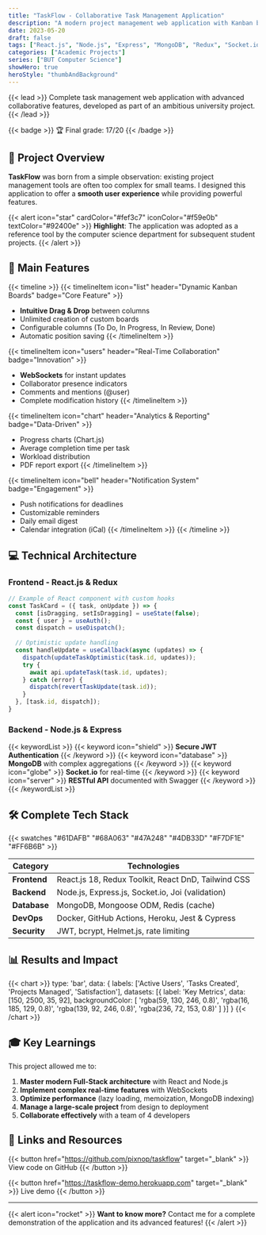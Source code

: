 ```yaml
---
title: "TaskFlow - Collaborative Task Management Application"
description: "A modern project management web application with Kanban boards, real-time collaboration and advanced analytics"
date: 2023-05-20
draft: false
tags: ["React.js", "Node.js", "Express", "MongoDB", "Redux", "Socket.io", "JWT", "Chart.js"]
categories: ["Academic Projects"]
series: ["BUT Computer Science"]
showHero: true
heroStyle: "thumbAndBackground"
---
```


{{< lead >}}
Complete task management web application with advanced collaborative features, developed as part of an ambitious university project.
{{< /lead >}}

{{< badge >}}
🏆 Final grade: 17/20
{{< /badge >}}

## 🎯 Project Overview

**TaskFlow** was born from a simple observation: existing project management tools are often too complex for small teams. I designed this application to offer a **smooth user experience** while providing powerful features.

{{< alert icon="star" cardColor="#fef3c7" iconColor="#f59e0b" textColor="#92400e" >}}
**Highlight**: The application was adopted as a reference tool by the computer science department for subsequent student projects.
{{< /alert >}}

## 🚀 Main Features

{{< timeline >}}
{{< timelineItem icon="list" header="Dynamic Kanban Boards" badge="Core Feature" >}}
- <strong>Intuitive Drag & Drop</strong> between columns
- Unlimited creation of custom boards
- Configurable columns (To Do, In Progress, In Review, Done)
- Automatic position saving
{{< /timelineItem >}}

{{< timelineItem icon="users" header="Real-Time Collaboration" badge="Innovation" >}}
- <strong>WebSockets</strong> for instant updates
- Collaborator presence indicators
- Comments and mentions (@user)
- Complete modification history
{{< /timelineItem >}}

{{< timelineItem icon="chart" header="Analytics & Reporting" badge="Data-Driven" >}}
- Progress charts (Chart.js)
- Average completion time per task
- Workload distribution
- PDF report export
{{< /timelineItem >}}

{{< timelineItem icon="bell" header="Notification System" badge="Engagement" >}}
- Push notifications for deadlines
- Customizable reminders
- Daily email digest
- Calendar integration (iCal)
{{< /timelineItem >}}
{{< /timeline >}}

## 💻 Technical Architecture

### Frontend - React.js & Redux

```javascript
// Example of React component with custom hooks
const TaskCard = ({ task, onUpdate }) => {
  const [isDragging, setIsDragging] = useState(false);
  const { user } = useAuth();
  const dispatch = useDispatch();
  
  // Optimistic update handling
  const handleUpdate = useCallback(async (updates) => {
    dispatch(updateTaskOptimistic(task.id, updates));
    try {
      await api.updateTask(task.id, updates);
    } catch (error) {
      dispatch(revertTaskUpdate(task.id));
    }
  }, [task.id, dispatch]);
}
```

### Backend - Node.js & Express

{{< keywordList >}}
{{< keyword icon="shield" >}} <strong>Secure JWT Authentication</strong> {{< /keyword >}}
{{< keyword icon="database" >}} <strong>MongoDB</strong> with complex aggregations {{< /keyword >}}
{{< keyword icon="globe" >}} <strong>Socket.io</strong> for real-time {{< /keyword >}}
{{< keyword icon="server" >}} <strong>RESTful API</strong> documented with Swagger {{< /keyword >}}
{{< /keywordList >}}

## 🛠️ Complete Tech Stack

{{< swatches "#61DAFB" "#68A063" "#47A248" "#4DB33D" "#F7DF1E" "#FF6B6B" >}}

| Category | Technologies |
|----------|-------------|
| **Frontend** | React.js 18, Redux Toolkit, React DnD, Tailwind CSS |
| **Backend** | Node.js, Express.js, Socket.io, Joi (validation) |
| **Database** | MongoDB, Mongoose ODM, Redis (cache) |
| **DevOps** | Docker, GitHub Actions, Heroku, Jest & Cypress |
| **Security** | JWT, bcrypt, Helmet.js, rate limiting |

## 📊 Results and Impact

{{< chart >}}
type: 'bar',
data: {
  labels: ['Active Users', 'Tasks Created', 'Projects Managed', 'Satisfaction'],
  datasets: [{
    label: 'Key Metrics',
    data: [150, 2500, 35, 92],
    backgroundColor: [
      'rgba(59, 130, 246, 0.8)',
      'rgba(16, 185, 129, 0.8)',
      'rgba(139, 92, 246, 0.8)',
      'rgba(236, 72, 153, 0.8)'
    ]
  }]
}
{{< /chart >}}

## 🎓 Key Learnings

This project allowed me to:

1. <strong>Master modern Full-Stack architecture</strong> with React and Node.js
2. <strong>Implement complex real-time features</strong> with WebSockets
3. <strong>Optimize performance</strong> (lazy loading, memoization, MongoDB indexing)
4. <strong>Manage a large-scale project</strong> from design to deployment
5. <strong>Collaborate effectively</strong> with a team of 4 developers

## 🔗 Links and Resources

{{< button href="https://github.com/pixnop/taskflow" target="_blank" >}}
View code on GitHub
{{< /button >}}

{{< button href="https://taskflow-demo.herokuapp.com" target="_blank" >}}
Live demo
{{< /button >}}

---

{{< alert icon="rocket" >}}
**Want to know more?** Contact me for a complete demonstration of the application and its advanced features!
{{< /alert >}}